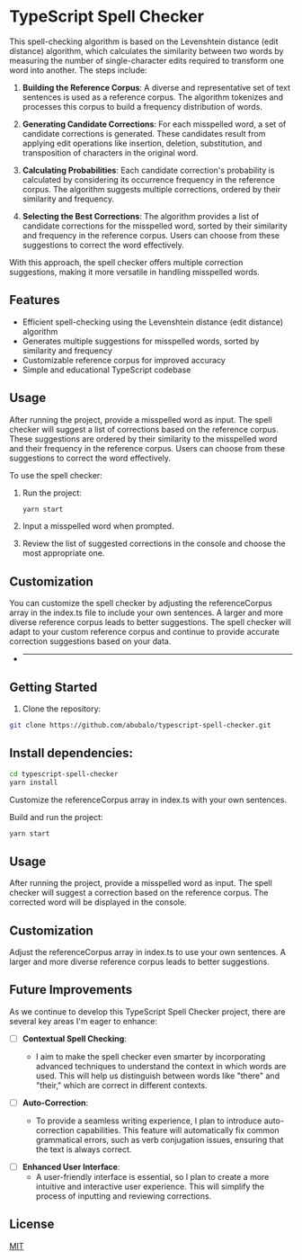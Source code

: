 # TypeScript Spell Checker


This spell-checking algorithm is based on the Levenshtein distance (edit distance) algorithm, which calculates the similarity between two words by measuring the number of single-character edits required to transform one word into another. The steps include:

1. **Building the Reference Corpus**: A diverse and representative set of text sentences is used as a reference corpus. The algorithm tokenizes and processes this corpus to build a frequency distribution of words.

2. **Generating Candidate Corrections**: For each misspelled word, a set of candidate corrections is generated. These candidates result from applying edit operations like insertion, deletion, substitution, and transposition of characters in the original word.

3. **Calculating Probabilities**: Each candidate correction's probability is calculated by considering its occurrence frequency in the reference corpus. The algorithm suggests multiple corrections, ordered by their similarity and frequency.

4. **Selecting the Best Corrections**: The algorithm provides a list of candidate corrections for the misspelled word, sorted by their similarity and frequency in the reference corpus. Users can choose from these suggestions to correct the word effectively.

With this approach, the spell checker offers multiple correction suggestions, making it more versatile in handling misspelled words.

## Features

- Efficient spell-checking using the Levenshtein distance (edit distance) algorithm
- Generates multiple suggestions for misspelled words, sorted by similarity and frequency
- Customizable reference corpus for improved accuracy
- Simple and educational TypeScript codebase

## Usage

After running the project, provide a misspelled word as input. The spell checker will suggest a list of corrections based on the reference corpus. These suggestions are ordered by their similarity to the misspelled word and their frequency in the reference corpus. Users can choose from these suggestions to correct the word effectively.

To use the spell checker:

1. Run the project:

   ```bash
   yarn start
   ```
2. Input a misspelled word when prompted.

3. Review the list of suggested corrections in the console and choose the most appropriate one.

## Customization
You can customize the spell checker by adjusting the referenceCorpus array in the index.ts file to include your own sentences. A larger and more diverse reference corpus leads to better suggestions. The spell checker will adapt to your custom reference corpus and continue to provide accurate correction suggestions based on your data.

- ****
## Getting Started

1. Clone the repository:

```bash
git clone https://github.com/abubalo/typescript-spell-checker.git
````

## Install dependencies:

```bash
cd typescript-spell-checker
yarn install
```

Customize the referenceCorpus array in index.ts with your own sentences.

Build and run the project:

```bash
yarn start
```

## Usage

After running the project, provide a misspelled word as input.
The spell checker will suggest a correction based on the reference corpus.
The corrected word will be displayed in the console.

## Customization

Adjust the referenceCorpus array in index.ts to use your own sentences. A larger and more diverse reference corpus leads to better suggestions.

## Future Improvements

As we continue to develop this TypeScript Spell Checker project, there are several key areas I'm eager to enhance:

- [ ] **Contextual Spell Checking**:
   - I aim to make the spell checker even smarter by incorporating advanced techniques to understand the context in which words are used. This will help us distinguish between words like "there" and "their," which are correct in different contexts.

- [ ] **Auto-Correction**:
   - To provide a seamless writing experience, I plan to introduce auto-correction capabilities. This feature will automatically fix common grammatical errors, such as verb conjugation issues, ensuring that the text is always correct.

<!-- - [ ] **Advanced Language Models**:
   - I'm excited to integrate cutting-edge language models like GPT-3 and BERT into the spell checker. These models will enable us to analyze the surrounding text and provide corrections that are not just accurate but also contextually relevant. -->

<!-- - [ ] **Customization and Feedback**:
   - User feedback is invaluable, and I want to implement a feedback loop to continuously improve the spell checker's accuracy. Additionally, I aim to allow users to customize the spell checker's behavior according to their writing style and preferences. -->

- [ ] **Enhanced User Interface**:
   - A user-friendly interface is essential, so I plan to create a more intuitive and interactive user experience. This will simplify the process of inputting and reviewing corrections.

<!-- - [ ] **Integration with Existing Tools**:
   - To make the spell checker more accessible, I'm considering integrating it into popular text editors, word processors, and writing platforms. This way, users can benefit from real-time correction suggestions while working in their preferred environments. -->

## License

[MIT](/LICENSE)

